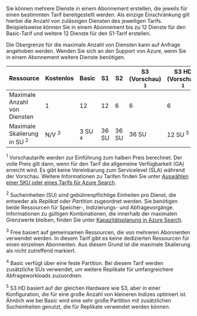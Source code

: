 Sie können mehrere Dienste in einem Abonnement erstellen, die jeweils für einen bestimmten Tarif bereitgestellt werden. Als einzige Einschränkung gilt hierbei die Anzahl von zulässigen Diensten des jeweiligen Tarifs. Beispielsweise können Sie in einem Abonnement bis zu 12 Dienste für den Basic-Tarif und weitere 12 Dienste für den S1-Tarif erstellen. 

Die Obergrenze für die maximale Anzahl von Diensten kann auf Anfrage angehoben werden. Wenden Sie sich an den Support von Azure, wenn Sie in einem Abonnement weitere Dienste benötigen.

Ressource|Kostenlos|Basic|S1|S2|S3 <br/>(Vorschau) <sup>1</sup>  |S3 HD <br/>(Vorschau) <sup>1</sup> 
---|---|---|---|----|---|----
Maximale Anzahl von Diensten |1 |12 |12  |6 |6 |6 
Maximale Skalierung in SU <sup>2</sup>|N/V <sup>3</sup>|3 SU <sup>4</sup> |36 SU|36 SU|36 SU|12 SU <sup>5</sup>

<sup>1</sup> Vorschautarife werden zur Einführung zum halben Preis berechnet. Der volle Preis gilt dann, wenn für den Tarif die allgemeine Verfügbarkeit (GA) erreicht wird. Es gibt keine Vereinbarung zum Servicelevel (SLA) während der Vorschau. Weitere Informationen zu Tarifen finden Sie unter [Auswählen einer SKU oder eines Tarifs für Azure Search](../articles/search/search-sku-tier.md).

<sup>2</sup> Sucheinheiten (SU) sind gebührenpflichtige Einheiten pro Dienst, die entweder als *Replikat* oder *Partition* zugeordnet werden. Sie benötigen beide Ressourcen für Speicher-, Indizierungs- und Abfragevorgänge. Informationen zu gültigen Kombinationen, die innerhalb der maximalen Grenzwerte bleiben, finden Sie unter [Kapazitätsplanung in Azure Search](../articles/search/search-capacity-planning.md). 

<sup>3</sup> Free basiert auf gemeinsamen Ressourcen, die von mehreren Abonnenten verwendet werden. In diesem Tarif gibt es keine dedizierten Ressourcen für einen einzelnen Abonnenten. Aus diesem Grund ist die maximale Skalierung als nicht zutreffend markiert.

<sup>4</sup> Basic verfügt über eine feste Partition. Bei diesem Tarif werden zusätzliche SUs verwendet, um weitere Replikate für umfangreichere Abfrageworkloads zuzuordnen.

<sup>5</sup> S3 HD basiert auf der gleichen Hardware wie S3, aber in einer Konfiguration, die für eine große Anzahl von kleineren Indizes optimiert ist. Ähnlich wie bei Basic wird eine sehr große Partition mit zusätzlichen Sucheinheiten genutzt, die für Replikate verwendet werden können.






<!--HONumber=Oct16_HO2-->


